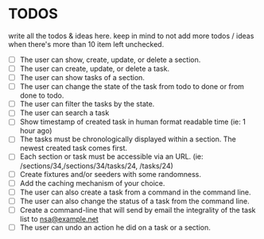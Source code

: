 # TODOS
write all the todos & ideas here. keep in mind to not add more todos / ideas when there's more than 10 item left unchecked.

- [ ] The user can show, create, update, or delete a section.
- [ ] The user can create, update, or delete a task.
- [ ] The user can show tasks of a section.
- [ ] The user can change the state of the task from todo to done or from done to todo.
- [ ] The user can filter the tasks by the state.
- [ ] The user can search a task
- [ ] Show timestamp of created task in human format readable time (ie: 1 hour ago)
- [ ] The tasks must be chronologically displayed within a section. The newest created task comes first.
- [ ] Each section or task must be accessible via an URL. (ie: /sections/34,/sections/34/tasks/24, /tasks/24)
- [ ] Create fixtures and/or seeders with some randomness.
- [ ] Add the caching mechanism of your choice.
- [ ] The user can also create a task from a command in the command line.
- [ ] The user can also change the status of a task from the command line.
- [ ] Create a command-line that will send by email the integrality of the task list to nsa@example.net
- [ ] The user can undo an action he did on a task or a section.
